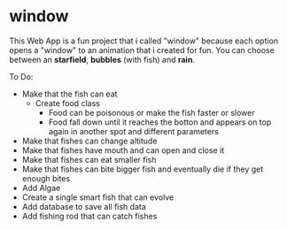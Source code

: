 # window

This Web App is a fun project that i called "window" because each option opens a "window" to an animation that i created for fun. You can choose between an **starfield**, **bubbles** (with fish) and **rain**.

To Do:
 - Make that the fish can eat
    - Create food class
        - Food can be poisonous or make the fish faster or slower
        - Food fall down until it reaches the botton and appears on top again in another spot and different parameters
 - Make that fishes can change altitude
 - Make that fishes have mouth and can open and close it
 - Make that fishes can eat smaller fish
 - Make that fishes can bite bigger fish and eventually die if they get enough bites
 - Add Algae
 - Create a single smart fish that can evolve
 - Add database to save all fish data
 - Add fishing rod that can catch fishes
